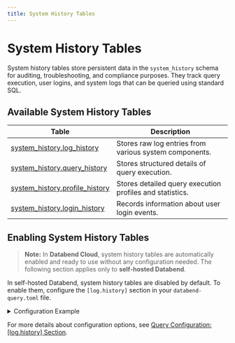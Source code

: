 ```yaml
---
title: System History Tables
---
```


# System History Tables

System history tables store persistent data in the `system_history` schema for auditing, troubleshooting, and compliance purposes. They track query execution, user logins, and system logs that can be queried using standard SQL.

## Available System History Tables

| Table                                               | Description                                                     |
|-----------------------------------------------------|-----------------------------------------------------------------|
| [system_history.log_history](log-history.md)        | Stores raw log entries from various system components.          |
| [system_history.query_history](query-history.md)    | Stores structured details of query execution.                   |
| [system_history.profile_history](profile-history.md)| Stores detailed query execution profiles and statistics.        |
| [system_history.login_history](login-history.md)    | Records information about user login events.                    |

## Enabling System History Tables

> **Note:** In **Databend Cloud**, system history tables are automatically enabled and ready to use without any configuration needed. The following section applies only to **self-hosted Databend**.

In self-hosted Databend, system history tables are disabled by default. To enable them, configure the `[log.history]` section in your `databend-query.toml` file.

<details>
<summary>Configuration Example</summary>

```toml
[log.history]
# Enable history tables
on = true

# Configure retention policies for each table
[[log.history.tables]]
table_name = "log_history"
retention = 168  # 7 days (in hours)

[[log.history.tables]]
table_name = "query_history"
retention = 168

[[log.history.tables]]
table_name = "profile_history"
retention = 168

[[log.history.tables]]
table_name = "login_history"
retention = 168
```

> **Note:** The `log_history` table is enabled by default when history logging is turned on.

</details>

For more details about configuration options, see [Query Configuration: [log.history] Section](/guides/deploy/references/node-config/query-config#loghistory-section).
